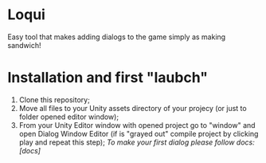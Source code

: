 # Loqui
Easy tool that makes adding dialogs to the game simply as making sandwich!


# Installation and first "laubch"
1. Clone this repository;
2. Move all files to your Unity assets directory of your projecy (or just to folder opened editor window);
3. From your Unity Editor window with opened project go to "window" and open Dialog Window Editor (if is "grayed out" compile project by clicking play and repeat this step);
*To make your first dialog please follow docs: [docs]* 

